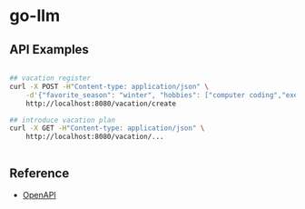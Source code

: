 # go-llm 

## API Examples

```sh

## vacation register
curl -X POST -H"Content-type: application/json" \
    -d'{"favorite_season": "winter", "hobbies": ["computer coding","exercise"], "budget":1000}' \
    http://localhost:8080/vacation/create

## introduce vacation plan
curl -X GET -H"Content-type: application/json" \
    http://localhost:8080/vacation/...



```

## Reference

- <a href="https://platform.openai.com/docs/overview"> OpenAPI </a>